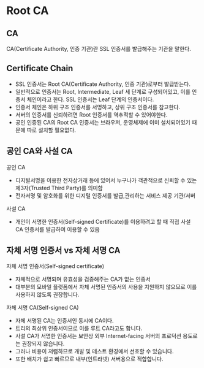 # Root CA

## CA

CA(Certificate Authority, 인증 기관)란 SSL 인증서를 발급해주는 기관을 말한다.

## Certificate Chain

- SSL 인증서는 Root CA(Certificate Authority, 인증 기관)로부터 발급받는다.
- 일반적으로 인증서는 Root, Intermediate, Leaf 세 단계로 구성되어있고, 이를 인증서 체인이라고 한다. SSL 인증서는 Leaf 단계의 인증서이다.
- 인증서 체인은 하위 구조 인증서를 서명하고, 상위 구조 인증서를 참고한다.
- 서버의 인증서를 신뢰하려면 Root 인증서를 역추적할 수 있어야한다.
- 공인 인증된 CA의 Root CA 인증서는 브라우저, 운영체제에 이미 설치되어있기 때문에 따로 설치할 필요없다.

## 공인 CA와 사설 CA

공인 CA

- 디지털서명을 이용한 전자상거래 등에 있어서 누구나가 객관적으로 신뢰할 수 있는
  제3자(Trusted Third Party)를 의미함
- 전자서명 및 암호화를 위한 디지털 인증서를 발급,관리하는 서비스 제공 기관/서버

사설 CA<br>

- 개인이 서명한 인증서(Self-signed Certificate)를 이용하려고 할 때 직접 사설 CA 인증서를 발급하여 이용할 수 있음

## 자체 서명 인증서 vs 자체 서명 CA

자체 서명 인증서(Self-signed certificate)

- 자체적으로 서명되며 유효성을 검증해주는 CA가 없는 인증서
- 대부분의 모바일 플랫폼에서 자체 서명된 인증서의 사용을 지원하지 않으므로 이를 사용하지 않도록 권장합니다.

자체 서명 CA(Self-signed CA)

- 자체 서명된 CA는 인증서인 동시에 CA이다.
- 트리의 최상위 인증서이므로 이를 루트 CA라고도 합니다.
- 사설 CA가 서명한 인증서는 보안상 외부 Internet-facing 서버의 프로덕션 용도로는 권장되지 않습니다.
- 그러나 비용이 저렴하므로 개발 및 테스트 환경에서 선호할 수 있습니다.
- 또한 배치가 쉽고 빠르므로 내부(인트라넷) 서버용으로 적합합니다.
